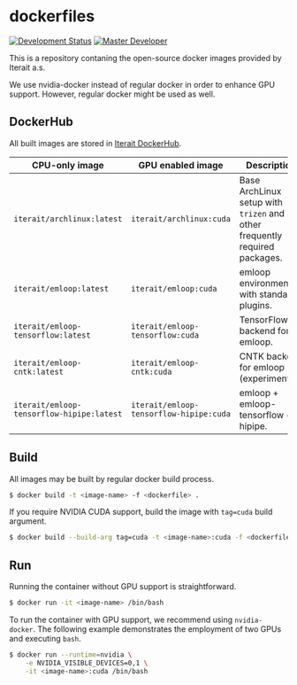 # dockerfiles
[![Development Status](https://img.shields.io/badge/status-Regular-brightgreen.svg?style=flat)]()
[![Master Developer](https://img.shields.io/badge/master-Petr%20Bělohlávek-lightgrey.svg?style=flat)]()

This is a repository contaning the open-source docker images provided by Iterait a.s.

We use nvidia-docker instead of regular docker in order to enhance GPU support.
However, regular docker might be used as well.

## DockerHub
All built images are stored in [Iterait DockerHub](https://hub.docker.com/r/iterait/).

| CPU-only image                             | GPU enabled image                        | Description                                                                |
| ------------------------------------------ | ---------------------------------------- | -------------------------------------------------------------------------- |
| `iterait/archlinux:latest`                 | `iterait/archlinux:cuda`                 | Base ArchLinux setup with `trizen` and other frequently required packages. |
| `iterait/emloop:latest`                    | `iterait/emloop:cuda`                    | emloop environment with standard plugins.                                  |
| `iterait/emloop-tensorflow:latest`         | `iterait/emloop-tensorflow:cuda`         | TensorFlow backend for emloop.                                             |
| `iterait/emloop-cntk:latest`               | `iterait/emloop-cntk:cuda`               | CNTK backend for emloop (experimental).                                    |
| `iterait/emloop-tensorflow-hipipe:latest`  | `iterait/emloop-tensorflow-hipipe:cuda`  | emloop + emloop-tensorflow + hipipe.                                      |

## Build
All images may be built by regular docker build process.

```bash
$ docker build -t <image-name> -f <dockerfile> .
```

If you require NVIDIA CUDA support, build the image with `tag=cuda` build argument.
```bash
$ docker build --build-arg tag=cuda -t <image-name>:cuda -f <dockerfile> .
```

## Run
Running the container without GPU support is straightforward.
```bash
$ docker run -it <image-name> /bin/bash
```

To run the container with GPU support, we recommend using `nvidia-docker`.
The following example demonstrates the employment of two GPUs and executing `bash`.

```bash
$ docker run --runtime=nvidia \
    -e NVIDIA_VISIBLE_DEVICES=0,1 \
    -it <image-name>:cuda /bin/bash
```
